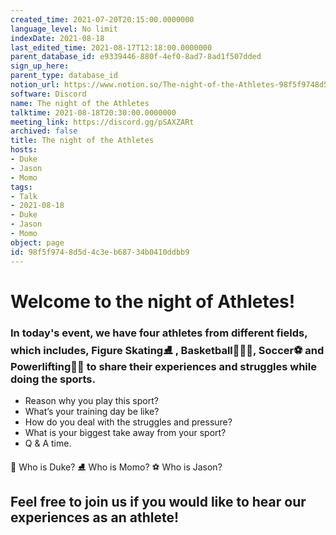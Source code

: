 ```yaml
---
created_time: 2021-07-20T20:15:00.0000000
language_level: No limit
indexDate: 2021-08-18
last_edited_time: 2021-08-17T12:18:00.0000000
parent_database_id: e9339446-880f-4ef0-8ad7-8ad1f507dded
sign_up_here: 
parent_type: database_id
notion_url: https://www.notion.so/The-night-of-the-Athletes-98f5f9748d5d4c3eb68734b0410ddbb9
software: Discord
name: The night of the Athletes
talktime: 2021-08-18T20:30:00.0000000
meeting_link: https://discord.gg/pSAXZARt
archived: false
title: The night of the Athletes
hosts:
- Duke
- Jason
- Momo
tags:
- Talk
- 2021-08-18
- Duke
- Jason
- Momo
object: page
id: 98f5f974-8d5d-4c3e-b687-34b0410ddbb9
---
```


#                     Welcome to the night of Athletes!



### In today's event, we have four athletes from different fields, which includes, Figure Skating⛸️ , Basketball⛹🏻‍♀️, Soccer⚽ and Powerlifting🏋🏽 to share their experiences and struggles while doing the sports. 
 
   - Reason why you play this sport?
   - What’s your training day be like?
   - How do you deal with the struggles and pressure?
   - What is your biggest take away from your sport?
   - Q & A time. 

👑 Who is Duke?
⛸️ Who is Momo?
⚽ Who is Jason?


## Feel free to join us if you would like to hear our experiences as an athlete!




